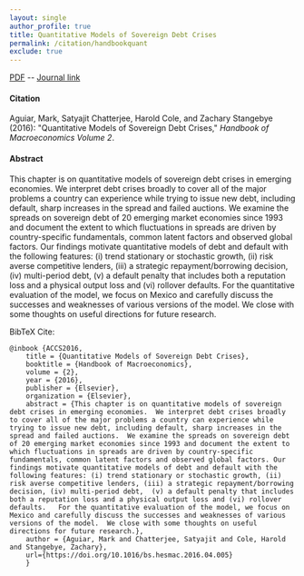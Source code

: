 ```yaml
---
layout: single 
author_profile: true 
title: Quantitative Models of Sovereign Debt Crises 
permalink: /citation/handbookquant
exclude: true
---
```


[PDF](https://markaguiar.github.io/files/accs_handbook.pdf) -- [Journal link](https://doi.org/10.1016/bs.hesmac.2016.04.005)
#### Citation

Aguiar, Mark, Satyajit Chatterjee,  Harold Cole, and Zachary Stangebye  (2016): "Quantitative Models of Sovereign Debt Crises," *Handbook of Macroeconomics Volume 2*.

#### Abstract

This chapter is on quantitative models of sovereign debt crises in emerging economies.  We interpret debt crises broadly to cover all of the major problems a country can experience while trying to issue new debt, including default, sharp increases in the spread and failed auctions.  We examine the spreads on sovereign debt of 20 emerging market economies since 1993 and document the extent to which fluctuations in spreads are driven by country-specific fundamentals, common latent factors and observed global factors. Our findings motivate quantitative models of debt and default with the following features: (i) trend stationary or stochastic growth, (ii) risk averse competitive lenders, (iii) a strategic repayment/borrowing decision, (iv) multi-period debt,  (v) a default penalty that includes both a reputation loss and a physical output loss and (vi) rollover defaults.   For the quantitative evaluation of the model, we focus on Mexico and carefully discuss the successes and weaknesses of various versions of the model.  We close with some thoughts on useful directions for future research.

BibTeX Cite:

	@inbook {ACCS2016,
		title = {Quantitative Models of Sovereign Debt Crises},
		booktitle = {Handbook of Macroeconomics},
		volume = {2},
		year = {2016},
		publisher = {Elsevier},
		organization = {Elsevier},
		abstract = {This chapter is on quantitative models of sovereign debt crises in emerging economies.  We interpret debt crises broadly to cover all of the major problems a country can experience while trying to issue new debt, including default, sharp increases in the spread and failed auctions.  We examine the spreads on sovereign debt of 20 emerging market economies since 1993 and document the extent to which fluctuations in spreads are driven by country-specific fundamentals, common latent factors and observed global factors. Our findings motivate quantitative models of debt and default with the following features: (i) trend stationary or stochastic growth, (ii) risk averse competitive lenders, (iii) a strategic repayment/borrowing decision, (iv) multi-period debt,  (v) a default penalty that includes both a reputation loss and a physical output loss and (vi) rollover defaults.   For the quantitative evaluation of the model, we focus on Mexico and carefully discuss the successes and weaknesses of various versions of the model.  We close with some thoughts on useful directions for future research.},
		author = {Aguiar, Mark and Chatterjee, Satyajit and Cole, Harold and Stangebye, Zachary},
		url={https://doi.org/10.1016/bs.hesmac.2016.04.005}
		}